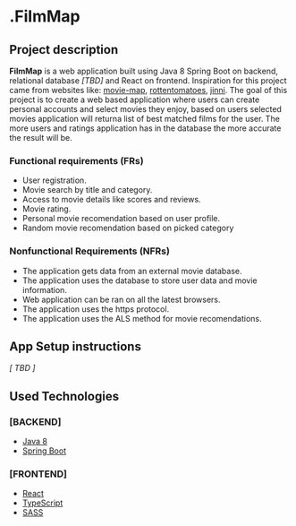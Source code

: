# .FilmMap

## Project description
**FilmMap** is a web application built using Java 8 Spring Boot on backend, relational database *[TBD]* and React on frontend.
Inspiration for this project came from websites like: [movie-map](https://www.movie-map.com/), [rottentomatoes](https://www.rottentomatoes.com/), [jinni](http://www.jinni.com/).
The goal of this project is to create a web based application where users can create personal accounts and select movies they enjoy, based on users selected movies application will returna  list of best matched films for the user. The more users and ratings application has in the database the more accurate the result will be.

### Functional requirements (FRs)
- User registration.
- Movie search by title and category.
- Access to movie details like scores and reviews.
- Movie rating.
- Personal movie recomendation based on user profile.
- Random movie recomendation based on picked category

### Nonfunctional Requirements (NFRs)
- The application gets data from an external movie database.
- The application uses the database to store user data and movie information.
- Web application can be ran on all the latest browsers.
- The application uses the https protocol.
- The application uses the ALS method for movie recomendations.

## App Setup instructions

*[ TBD ]*

## Used Technologies

### [BACKEND]
- [Java 8](https://www.oracle.com/java/technologies/java8.html)
- [Spring Boot](https://spring.io/projects/spring-boot)

### [FRONTEND]
- [React](https://reactjs.org/)
- [TypeScript](https://www.typescriptlang.org/)
- [SASS](https://sass-lang.com/)

